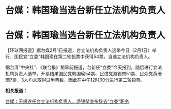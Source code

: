 # 台媒：韩国瑜当选台新任立法机构负责人

# 台媒：韩国瑜当选台新任立法机构负责人

【环球网报道】据台媒2月1日报道，台立法机构负责人选举今日（2月1日）举行，国民党“立委”韩国瑜在第二轮投票中获得54票，当选立法机构负责人。

据台湾“中央社”、《联合报》稍早前报道，台新任“立委”今天报到，随后进行立法机构负责人选举。开票结果国民党韩国瑜54票、民进党游锡堃51票、民众党黄珊珊7票，3人均未取得过半票数，因此在中午12时30分进行第二轮投票。

**相关报道：**

[台媒：无缘连任台立法机构负责人，游锡堃宣布辞去“立委”职务 ](https://news.qq.com/rain/a/20240201A04MVZ00)

